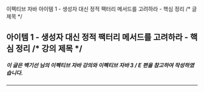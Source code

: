 이펙티브 자바 아이템 1 - 생성자 대신 정적 팩터리 메서드를 고려하라 - 핵심 정리 /* 글 제목 */ 

## 아이템 1 - 생성자 대신 정적 팩터리 메서드를 고려하라 - 핵심 정리 /* 강의 제목 */

##### 이 글은 백기선 님의 이펙티브 자바 강의와 이펙티브 자바 3 / E 편을 참고하여 작성하였습니다.

---
